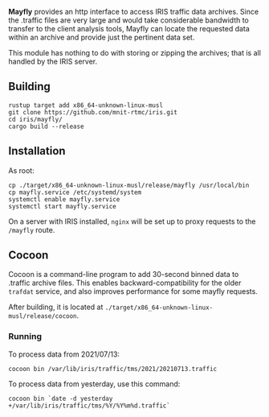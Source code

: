 **Mayfly** provides an http interface to access IRIS traffic data archives.
Since the .traffic files are very large and would take considerable bandwidth
to transfer to the client analysis tools, Mayfly can locate the requested data
within an archive and provide just the pertinent data set.

This module has nothing to do with storing or zipping the archives; that is all
handled by the IRIS server.

## Building

```
rustup target add x86_64-unknown-linux-musl
git clone https://github.com/mnit-rtmc/iris.git
cd iris/mayfly/
cargo build --release
```

## Installation

As root:
```
cp ./target/x86_64-unknown-linux-musl/release/mayfly /usr/local/bin
cp mayfly.service /etc/systemd/system
systemctl enable mayfly.service
systemctl start mayfly.service
```

On a server with IRIS installed, `nginx` will be set up to proxy requests to
the `/mayfly` route.

## Cocoon

Cocoon is a command-line program to add 30-second binned data to .traffic
archive files.  This enables backward-compatibility for the older `trafdat`
service, and also improves performance for some mayfly requests.

After building, it is located at
`./target/x86_64-unknown-linux-musl/release/cocoon`.

### Running

To process data from 2021/07/13:
```
cocoon bin /var/lib/iris/traffic/tms/2021/20210713.traffic
```

To process data from yesterday, use this command:
```
cocoon bin `date -d yesterday +/var/lib/iris/traffic/tms/%Y/%Y%m%d.traffic`
```
